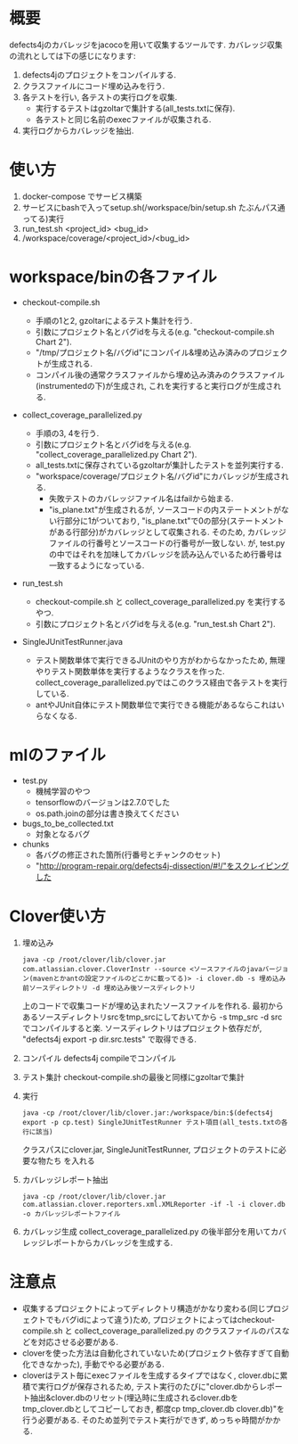 # 概要
defects4jのカバレッジをjacocoを用いて収集するツールです.
カバレッジ収集の流れとしては下の感じになります:
1. defects4jのプロジェクトをコンパイルする.
2. クラスファイルにコード埋め込みを行う.
3. 各テストを行い, 各テストの実行ログを収集.
    - 実行するテストはgzoltarで集計する(all_tests.txtに保存).
    - 各テストと同じ名前のexecファイルが収集される.
4. 実行ログからカバレッジを抽出.

# 使い方
1. docker-compose でサービス構築
2. サービスにbashで入ってsetup.sh(/workspace/bin/setup.sh たぶんパス通ってる)実行
3. run_test.sh <project_id> <bug_id>
4. /workspace/coverage/<project_id>/<bug_id>

# workspace/binの各ファイル
- checkout-compile.sh
    - 手順の1と2, gzoltarによるテスト集計を行う.
    - 引数にプロジェクト名とバグidを与える(e.g. "checkout-compile.sh Chart 2").
    - "/tmp/プロジェクト名/バグid"にコンパイル&埋め込み済みのプロジェクトが生成される.
    - コンパイル後の通常クラスファイルから埋め込み済みのクラスファイル(instrumentedの下)が生成され, これを実行すると実行ログが生成される.

- collect_coverage_parallelized.py
    - 手順の3, 4を行う.
    - 引数にプロジェクト名とバグidを与える(e.g. "collect_coverage_parallelized.py Chart 2").
    - all_tests.txtに保存されているgzoltarが集計したテストを並列実行する.
    - "workspace/coverage/プロジェクト名/バグid"にカバレッジが生成される.
        - 失敗テストのカバレッジファイル名はfailから始まる.
        - "is_plane.txt"が生成されるが, ソースコードの内ステートメントがない行部分に1がついており, "is_plane.txt"で0の部分(ステートメントがある行部分)がカバレッジとして収集される. そのため, カバレッジファイルの行番号とソースコードの行番号が一致しない. が, test.pyの中ではそれを加味してカバレッジを読み込んでいるため行番号は一致するようになっている.
        
- run_test.sh
    - checkout-compile.sh と collect_coverage_parallelized.py を実行するやつ.
    - 引数にプロジェクト名とバグidを与える(e.g. "run_test.sh Chart 2").

- SingleJUnitTestRunner.java
    - テスト関数単体で実行できるJUnitのやり方がわからなかったため, 無理やりテスト関数単体を実行するようなクラスを作った. collect_coverage_parallelized.pyではこのクラス経由で各テストを実行している.
    - antやJUnit自体にテスト関数単位で実行できる機能があるならこれはいらなくなる.

# mlのファイル
- test.py
    - 機械学習のやつ
    - tensorflowのバージョンは2.7.0でした
    - os.path.joinの部分は書き換えてください
- bugs_to_be_collected.txt
    - 対象となるバグ
- chunks
    - 各バグの修正された箇所(行番号とチャンクのセット)
    - "http://program-repair.org/defects4j-dissection/#!/"をスクレイピングした

# Clover使い方
1. 埋め込み
    ```
    java -cp /root/clover/lib/clover.jar com.atlassian.clover.CloverInstr --source <ソースファイルのjavaバージョン(mavenとかantの設定ファイルのどこかに載ってる)> -i clover.db -s 埋め込み前ソースディレクトリ -d 埋め込み後ソースディレクトリ
    ```
    上のコードで収集コードが埋め込まれたソースファイルを作れる. 最初からあるソースディレクトリsrcをtmp_srcにしておいてから -s tmp_src -d src でコンパイルすると楽. ソースディレクトリはプロジェクト依存だが, "defects4j export -p dir.src.tests" で取得できる.

2. コンパイル
    defects4j compileでコンパイル

3. テスト集計
    checkout-compile.shの最後と同様にgzoltarで集計

4. 実行
    ```
    java -cp /root/clover/lib/clover.jar:/workspace/bin:$(defects4j export -p cp.test) SingleJUnitTestRunner テスト項目(all_tests.txtの各行に該当) 
    ```
    クラスパスにclover.jar, SingleJunitTestRunner, プロジェクトのテストに必要な物たち を入れる

5. カバレッジレポート抽出
    ```
    java -cp /root/clover/lib/clover.jar com.atlassian.clover.reporters.xml.XMLReporter -if -l -i clover.db -o カバレッジレポートファイル
    ```

6. カバレッジ生成
   collect_coverage_parallelized.py の後半部分を用いてカバレッジレポートからカバレッジを生成する.


# 注意点
- 収集するプロジェクトによってディレクトリ構造がかなり変わる(同じプロジェクトでもバグidによって違う)ため, プロジェクトによってはcheckout-compile.sh と collect_coverage_parallelized.py のクラスファイルのパスなどを対応させる必要がある.
- cloverを使った方法は自動化されていないため(プロジェクト依存すぎて自動化できなかった), 手動でやる必要がある. 
- cloverはテスト毎にexecファイルを生成するタイプではなく, clover.dbに累積で実行ログが保存されるため, テスト実行のたびに"clover.dbからレポート抽出&clover.dbのリセット(埋込時に生成されるclover.dbをtmp_clover.dbとしてコピーしておき, 都度cp tmp_clover.db clover.db)"を行う必要がある. そのため並列でテスト実行ができず, めっちゃ時間がかかる.
